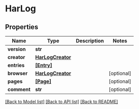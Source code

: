 # HarLog


## Properties
Name | Type | Description | Notes
------------ | ------------- | ------------- | -------------
**version** | **str** |  | 
**creator** | [**HarLogCreator**](HarLogCreator.md) |  | 
**entries** | [**[Entry]**](Entry.md) |  | 
**browser** | [**HarLogCreator**](HarLogCreator.md) |  | [optional] 
**pages** | [**[Page]**](Page.md) |  | [optional] 
**comment** | **str** |  | [optional] 

[[Back to Model list]](../README.md#documentation-for-models) [[Back to API list]](../README.md#documentation-for-api-endpoints) [[Back to README]](../README.md)


